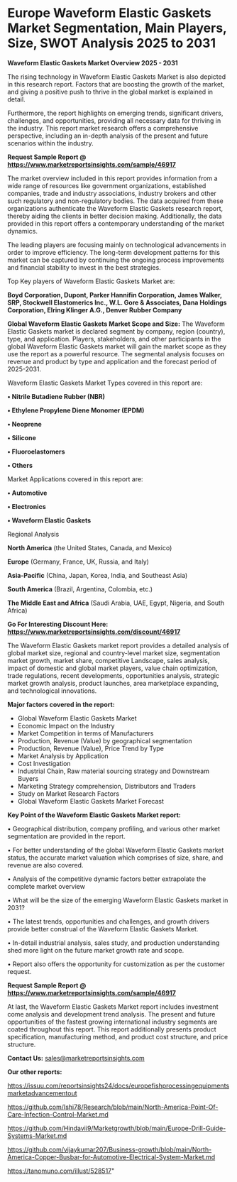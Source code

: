 # Europe Waveform Elastic Gaskets Market Segmentation, Main Players, Size, SWOT Analysis 2025 to 2031

<Strong> Waveform Elastic Gaskets Market Overview 2025 - 2031</strong>

The rising technology in Waveform Elastic Gaskets Market is also depicted in this research report. Factors that are boosting the growth of the market, and giving a positive push to thrive in the global market is explained in detail.

Furthermore, the report highlights on emerging trends, significant drivers, challenges, and opportunities, providing all necessary data for thriving in the industry. This report market research offers a comprehensive perspective, including an in-depth analysis of the present and future scenarios within the industry.

<strong>Request Sample Report @ <a href=https://www.marketreportsinsights.com/sample/46917>https://www.marketreportsinsights.com/sample/46917</a></strong>

The market overview included in this report provides information from a wide range of resources like government organizations, established companies, trade and industry associations, industry brokers and other such regulatory and non-regulatory bodies. The data acquired from these organizations authenticate the Waveform Elastic Gaskets research report, thereby aiding the clients in better decision making. Additionally, the data provided in this report offers a contemporary understanding of the market dynamics.

The leading players are focusing mainly on technological advancements in order to improve efficiency. The long-term development patterns for this market can be captured by continuing the ongoing process improvements and financial stability to invest in the best strategies.

Top Key players of Waveform Elastic Gaskets Market are:

<strong>Boyd Corporation, Dupont, Parker Hannifin Corporation, James Walker, SRP, Stockwell Elastomerics Inc., W.L. Gore & Associates, Dana Holdings Corporation, Elring Klinger A.G., Denver Rubber Company</strong>

<strong><b>Global Waveform Elastic Gaskets Market Scope and Size:</b></strong>
The Waveform Elastic Gaskets market is declared segment by company, region (country), type, and application. Players, stakeholders, and other participants in the global Waveform Elastic Gaskets market will gain the market scope as they use the report as a powerful resource. The segmental analysis focuses on revenue and product by type and application and the forecast period of 2025-2031.

Waveform Elastic Gaskets Market Types covered in this report are:

<strong>•  Nitrile Butadiene Rubber (NBR)

•  Ethylene Propylene Diene Monomer (EPDM)

•  Neoprene

•  Silicone

•  Fluoroelastomers

•  Others</strong>

Market Applications covered in this report are:

<strong>•  Automotive

•  Electronics

•  Waveform Elastic Gaskets</strong> 

Regional Analysis

<strong>North America</strong> (the United States, Canada, and Mexico)

<strong>Europe</strong> (Germany, France, UK, Russia, and Italy)

<strong>Asia-Pacific</strong> (China, Japan, Korea, India, and Southeast Asia)

<strong>South America</strong> (Brazil, Argentina, Colombia, etc.)

<strong>The Middle East and Africa</strong> (Saudi Arabia, UAE, Egypt, Nigeria, and South Africa)

<strong>Go For Interesting Discount Here: <a href=https://www.marketreportsinsights.com/discount/46917>https://www.marketreportsinsights.com/discount/46917</a></strong>

The Waveform Elastic Gaskets market report provides a detailed analysis of global market size, regional and country-level market size, segmentation market growth, market share, competitive Landscape, sales analysis, impact of domestic and global market players, value chain optimization, trade regulations, recent developments, opportunities analysis, strategic market growth analysis, product launches, area marketplace expanding, and technological innovations.

<strong><b>Major factors covered in the report:</b></strong>
<ul>
  <li>Global Waveform Elastic Gaskets Market </li>
  <li>Economic Impact on the Industry</li>
  <li>Market Competition in terms of Manufacturers</li>
  <li>Production, Revenue (Value) by geographical segmentation</li>
  <li>Production, Revenue (Value), Price Trend by Type</li>
  <li>Market Analysis by Application</li>
  <li>Cost Investigation</li>
  <li>Industrial Chain, Raw material sourcing strategy and Downstream Buyers</li>
  <li>Marketing Strategy comprehension, Distributors and Traders</li>
  <li>Study on Market Research Factors</li>
  <li>Global Waveform Elastic Gaskets Market Forecast</li>
</ul>

<strong><b>Key Point of the Waveform Elastic Gaskets Market report:</b></strong>

• Geographical distribution, company profiling, and various other market segmentation are provided in the report.

• For better understanding of the global Waveform Elastic Gaskets market status, the accurate market valuation which comprises of size, share, and revenue are also covered.

• Analysis of the competitive dynamic factors better extrapolate the complete market overview

• What will be the size of the emerging Waveform Elastic Gaskets market in 2031?

• The latest trends, opportunities and challenges, and growth drivers provide better construal of the Waveform Elastic Gaskets Market.

• In-detail industrial analysis, sales study, and production understanding shed more light on the future market growth rate and scope.

• Report also offers the opportunity for customization as per the customer request.

<strong>Request Sample Report @ <a href=https://www.marketreportsinsights.com/sample/46917>https://www.marketreportsinsights.com/sample/46917</a></strong>

At last, the Waveform Elastic Gaskets Market report includes investment come analysis and development trend analysis. The present and future opportunities of the fastest growing international industry segments are coated throughout this report. This report additionally presents product specification, manufacturing method, and product cost structure, and price structure.

<strong>Contact Us:</strong>
sales@marketreportsinsights.com

<strong>Our other reports:</strong>

<a href=https://issuu.com/reportsinsights24/docs/europefishprocessingequipmentsmarketadvancementout>https://issuu.com/reportsinsights24/docs/europefishprocessingequipmentsmarketadvancementout</a>

<a href=https://github.com/Ishi78/Research/blob/main/North-America-Point-Of-Care-Infection-Control-Market.md>https://github.com/Ishi78/Research/blob/main/North-America-Point-Of-Care-Infection-Control-Market.md</a>

<a href=https://github.com/Hindavii9/Marketgrowth/blob/main/Europe-Drill-Guide-Systems-Market.md>https://github.com/Hindavii9/Marketgrowth/blob/main/Europe-Drill-Guide-Systems-Market.md</a>

<a href=https://github.com/vijaykumar207/Business-growth/blob/main/North-America-Copper-Busbar-for-Automotive-Electrical-System-Market.md>https://github.com/vijaykumar207/Business-growth/blob/main/North-America-Copper-Busbar-for-Automotive-Electrical-System-Market.md</a>

<a href=https://tanomuno.com/illust/528517>https://tanomuno.com/illust/528517</a>"
